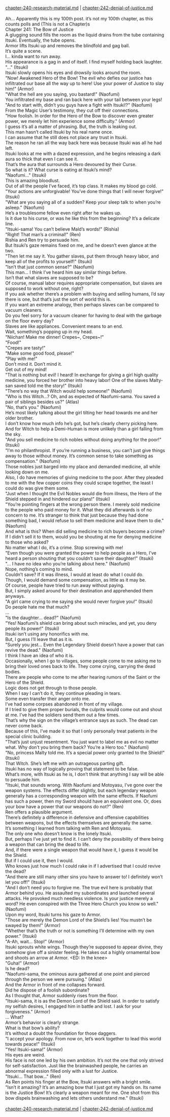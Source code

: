 [chapter-240-research-material.md](./chapter-240-research-material.md) | [chapter-242-denial-of-justice.md](./chapter-242-denial-of-justice.md) <br/>
<br/>
Ah… Apparently this is my 100th post. it’s not my 100th chapter, as this counts polls and (This is not a Chapter)s<br/>
Chapter 241: The Bow of Justice<br/>
A glugging sound fills the room as the liquid drains from the tube containing Itsuki. Eventually, the tube opens.<br/>
Armor lifts Itsuki up and removes the blindfold and gag ball.<br/>
It’s quite a scene.<br/>
I… kinda want to run away.<br/>
His appearance is a gag in and of itself. I find myself holding back laughter.<br/>
"…" (Itsuki)<br/>
Itsuki slowly opens his eyes and drowsily looks around the room.<br/>
"Now! Awakened Hero of the Bow! The evil who defies our justice has infiltrated our base all the way up to here! Use your power of Justice to slay him!" (Armor)<br/>
"What the hell are you saying, you bastard!" (Naofumi)<br/>
You infiltrated my base and ran back here with your tail between your legs!<br/>
"And to start with, didn’t you guys have a fight with Itsuki!?" (Naofumi)<br/>
From the Magic User’s testimony, they cut off their connections.<br/>
"How foolish. In order for the Hero of the Bow to discover even greater power, we merely let him experience some difficulty." (Armor)<br/>
I guess it’s all a matter of phrasing. But, the truth is leaking out.<br/>
This man hasn’t called Itsuki by his real name once.<br/>
I can assume that he still does not place any trust in Itsuki.<br/>
The reason he ran all the way back here was because Itsuki was all he had left.<br/>
Itsuki looks at me with a dazed expression, and he begins releasing a dark aura so thick that even I can see it.<br/>
That’s the aura that surrounds a Hero devoured by their Curse.<br/>
So what is it? What curse is eating at Itsuki’s mind?<br/>
"Naofumi…" (Itsuki)<br/>
This is amazing bloodlust.<br/>
Out of all the people I’ve faced, it’s top class. It makes my blood go cold.<br/>
"Your actions are unforgivable! You’ve done things that I will never forgive!" (Itsuki)<br/>
"What are you saying all of a sudden? Keep your sleep talk to when you’re asleep." (Naofumi)<br/>
He’s a troublesome fellow even right after he wakes up.<br/>
Is it due to his curse, or was he like this from the beginning? It’s a delicate line.<br/>
"Itsuki-sama! You can’t believe Mald’s words!" (Rishia)<br/>
"Right! That man’s a criminal!" (Ren)<br/>
Rishia and Ren try to persuade him.<br/>
But Itsuki’s gaze remains fixed on me, and he doesn’t even glance at the two.<br/>
"Then let me say it. You gather slaves, put them through heavy labor, and keep all of the profits to yourself!" (Itsuki)<br/>
"Isn’t that just common sense?" (Naofumi)<br/>
This man… I think I’ve heard him say similar things before.<br/>
Isn’t that what slaves are supposed to be?<br/>
Of course, manual labor requires appropriate compensation, but slaves are supposed to work without one, right?<br/>
If you ask whether there’s a problem with buying and selling humans, I’d say there is one, but that’s just the sort of world this is.<br/>
If you want an extreme analogy, then perhaps slaves can be compared to vacuum cleaners.<br/>
Do you feel sorry for a vacuum cleaner for having to deal with the garbage on the floor every day?<br/>
Slaves are like appliances. Convenient means to an end.<br/>
Wait, something’s popping up in my head.<br/>
"Niichan! Make me dinner! Crepes~, Crepes~!"<br/>
"Food!"<br/>
"Crepes are tasty!"<br/>
"Make some good food, please!"<br/>
"Play with me!"<br/>
Don’t mind it. Don’t mind it.<br/>
Get out of my mind!<br/>
"That is nothing but evil! I heard! In exchange for giving a girl high quality medicine, you forced her brother into heavy labor! One of the slaves Malty-san saved told me the story!" (Itsuki)<br/>
"There’s no way that Witch would help someone!" (Naofumi)<br/>
"Who is this Witch…? Oh, and as expected of Naofumi-sama. You saved a pair of siblings besides us?" (Atlas)<br/>
"No, that’s you." (Naofumi)<br/>
He’s most likely talking about the girl tilting her head towards me and her older brother.<br/>
I don’t know how much info he’s got, but he’s clearly cherry picking here.<br/>
And for Witch to help a Demi-Human is more unlikely than a girl falling from the sky.<br/>
"And you sell medicine to rich nobles without doing anything for the poor!" (Itsuki)<br/>
"I’m no philanthropist. If you’re running a business, you can’t just give things away to those without money. It’s common sense to take something as compensation." (Naofumi)<br/>
Those nobles just barged into my place and demanded medicine, all while looking down on me.<br/>
Also, I do have memories of giving medicine to the poor. After they pleaded to me with the few copper coins they could scrape together, the least I could do was give them some.<br/>
"Just when I thought the Evil Nobles would die from illness, the Hero of the Shield stepped in and hindered our plans!" (Itsuki)<br/>
"You’re pointing fingers at the wrong person there. I merely sold medicine to the people who paid money for it. What they did afterwards is of no concern to me. It’s stranger to think that just because they had done something bad, I would refuse to sell them medicine and leave them to die." (Naofumi)<br/>
And what is this? When did selling medicine to rich buyers become a crime?<br/>
If I didn’t sell it to them, would you be shouting at me for denying medicine to those who asked?<br/>
No matter what I do, it’s a crime. Stop screwing with me!<br/>
"Even though you were granted the power to help people as a Hero, I’ve heard a person shouting that you couldn’t save their daughter!" (Itsuki)<br/>
"… I have no idea who you’re talking about here." (Naofumi)<br/>
Nope, nothing’s coming to mind.<br/>
Couldn’t save? If it was illness, I would at least do what I could do.<br/>
Though, I would demand some compensation, as little as it may be.<br/>
Of course, people have tried to run away without paying.<br/>
But, I simply asked around for their destination and apprehended them anyways.<br/>
"A girl came crying to me saying she would never forgive you!" (Itsuki)<br/>
Do people hate me that much?<br/>
…<br/>
"Is the daughter… dead?" (Naofumi)<br/>
"Yes! Naofumi’s shield can bring about such miracles, and yet, you deny people its power!" (Itsuki)<br/>
Itsuki isn’t using any honorifics with me.<br/>
But, I guess I’ll leave that as it is.<br/>
"Surely you jest… Even the Legendary Shield doesn’t have a power that can revive the dead." (Naofumi)<br/>
I think I have an idea of who it is.<br/>
Occasionally, when I go to villages, some people come to me asking me to bring their loved ones back to life. They come crying, carrying the dead bodies.<br/>
There are people who come to me after hearing rumors of the Saint or the Hero of the Shield.<br/>
Logic does not get through to those people.<br/>
When I say I can’t do it, they continue pleading in tears.<br/>
Some even transfer their anger onto me.<br/>
I’ve had some corpses abandoned in front of my village.<br/>
If I tried to give them proper burials, the culprits would come out and shout at me. I’ve had the soldiers send them out a few times.<br/>
That’s why the sign on the village’s entrance says as such. The dead can never come back.<br/>
Because of this, I’ve made it so that I only personally treat patients in the special clinic building.<br/>
"That’s just unjust resentment. You just want to label me as evil no matter what. Why don’t you bring them back? You’re a Hero too." (Naofumi)<br/>
"No, princess Malty told me. It’s a special power only granted to the Shield!" (Itsuki)<br/>
That Witch. She’s left me with an outrageous parting gift.<br/>
Itsuki has no way of logically proving that statement to be false.<br/>
What’s more, with Itsuki as he is, I don’t think that anything I say will be able to persuade him.<br/>
"Itsuki, that sounds wrong. With Naofumi and Motoyasu, I’ve gone over the weapon systems. The effects differ slightly, but each legendary weapon generally has a corresponding weapon with the same effects. If Naofumi has such a power, then my Sword should have an equivalent one. Or, does your bow have a power that our weapons do not?" (Ren)<br/>
Ren offers a plausible argument.<br/>
There’s definitely a difference in defensive and offensive capabilities between weapons, but the effects themselves are generally the same.<br/>
It’s something I learned from talking with Ren and Motoyasu.<br/>
The only one who doesn’t know is the lonely Itsuki.<br/>
But, perhaps I’ve just yet to find it. I can’t deny the possibility of there being a weapon that can bring the dead to life.<br/>
And, if there were a single weapon that would have it, I guess it would be the Shield.<br/>
But if I could use it, then I would.<br/>
Who knows just how much I could rake in if I advertised that I could revive the dead?<br/>
"And there are still many other sins you have to answer to! I definitely won’t let you off!" (Itsuki)<br/>
"And I don’t need you to forgive me. The true evil here is probably that Armor behind you. He assaulted my subordinates and launched several attacks. He provoked much needless violence. Is your justice merely a word? He even conspired with the Three Hero Church you know so well." (Naofumi)<br/>
Upon my word, Itsuki turns his gaze to Armor.<br/>
"Those are merely the Demon Lord of the Shield’s lies! You mustn’t be swayed by them!" (Armor)<br/>
"Whether that’s the truth or not is something I’ll determine with my own power." (Itsuki)<br/>
"A-Ah, wait… Stop!" (Armor)<br/>
Itsuki sprouts white wings. Though they’re supposed to appear divine, they somehow give off a sinister feeling. He takes out a highly ornamental bow and shoots an arrow at Armor. <ED: In the knee><br/>
"Guha!" (Armor)<br/>
Is he dead?<br/>
"Naofumi-sama, the ominous aura gathered at one point and pierced through the person we were pursuing." (Atlas)<br/>
And the Armor in front of me collapses forward.<br/>
Did he dispose of a foolish subordinate?<br/>
As I thought that, Armor suddenly rises from the floor.<br/>
"Itsuki-sama, it is as the Demon Lord of the Shield said. In order to satisfy my selfish desires, I engaged him in battle and lost. I ask for your forgiveness." (Armor)<br/>
… What?<br/>
Armor’s behavior is clearly strange.<br/>
What is that bow’s ability?<br/>
It’s without a doubt the foundation for those daggers.<br/>
"I accept your apology. From now on, let’s work together to lead this world towards peace!" (Itsuki)<br/>
"Yes! Itsuki-sama!" (Armor)<br/>
His eyes are weird.<br/>
His face is not one led by his own ambition. It’s not the one that only strived for self-satisfaction. Just like the brainwashed people, he carries an abnormal expression filled only with a lust for Justice.<br/>
"Itsuki… That bow…" (Ren)<br/>
As Ren points his finger at the Bow, Itsuki answers with a bright smile.<br/>
"Isn’t it amazing? It’s an amazing bow that I just got my hands on. Its name is the Justice Bow! It’s clearly a weapon meant for me. One shot from this bow dispels brainwashing and lets others understand me." (Itsuki)<br/>
<br/>
[chapter-240-research-material.md](./chapter-240-research-material.md) | [chapter-242-denial-of-justice.md](./chapter-242-denial-of-justice.md) <br/>
